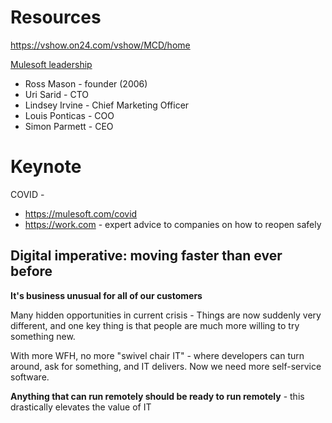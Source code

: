 # Resources 
https://vshow.on24.com/vshow/MCD/home

[Mulesoft leadership](https://www.mulesoft.com/team)
* Ross Mason - founder (2006)
* Uri Sarid - CTO
* Lindsey Irvine - Chief Marketing Officer
* Louis Ponticas - COO
* Simon Parmett - CEO

# Keynote
COVID - 
* https://mulesoft.com/covid
* https://work.com - expert advice to companies on how to reopen safely

## Digital imperative: moving faster than ever before
**It's business unusual for all of our customers**

Many hidden opportunities in current crisis - Things are now suddenly very different, and one key thing is that people are much more willing to try something new. 

With more WFH, no more "swivel chair IT" - where developers can turn around, ask for something, and IT delivers. Now we need more self-service software. 

**Anything that can run remotely should be ready to run remotely** - this drastically elevates the value of IT
